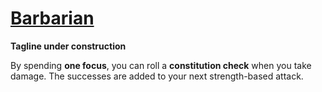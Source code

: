 # [Barbarian](Barbarian.md)
**Tagline under construction**

By spending **one focus**, you can roll a **constitution check** when you take damage. The successes are added to your next strength-based attack.